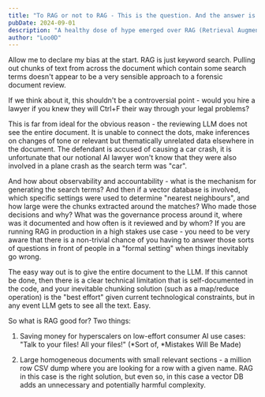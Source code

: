 ```yaml
---
title: "To RAG or not to RAG - This is the question. And the answer is \"No\"."
pubDate: 2024-09-01
description: "A healthy dose of hype emerged over RAG (Retrieval Augmented Generation) and Vector DBs. Is it actually any good?"
author: "Loo0D"
---
```


Allow me to declare my bias at the start. RAG is just keyword search. Pulling out chunks of text from across the document which contain some search terms doesn't appear to be a very sensible approach to a forensic document review. 

If we think about it, this shouldn't be a controversial point - would you hire a lawyer if you knew they will Ctrl+F their way through your legal problems? 

This is far from ideal for the obvious reason - the reviewing LLM does not see the entire document. It is unable to connect the dots, make inferences on changes of tone or relevant but thematically unrelated data elsewhere in the document. The defendant is accused of causing a car crash, it is unfortunate that our notional AI lawyer won't know that they were also involved in a plane crash as the search term was "car".

And how about observability and accountability - what is the mechanism for generating the search terms? And then if a vector database is involved, which specific settings were used to determine "nearest neighbours", and how large were the chunks extracted around the matches? Who made those decisions and why? What was the governance process around it, where was it documented and how often is it reviewed and by whom? If you are running RAG in production in a high stakes use case - you need to be very aware that there is a non-trivial chance of you having to answer those sorts of questions in front of people in a "formal setting" when things inevitably go wrong.

The easy way out is to give the entire document to the LLM. If this cannot be done, then there is a clear technical limitation that is self-documented in the code, and your inevitable chunking solution (such as a map/reduce operation) is the "best effort" given current technological constraints, but in any event LLM gets to see all the text. Easy.

So what is RAG good for? Two things:

1. Saving money for hyperscalers on low-effort consumer AI use cases: "Talk to your files! All your files!" (*Sort of, *Mistakes Will Be Made)

2. Large homogeneous documents with small relevant sections - a million row CSV dump where you are looking for a row with a given name. RAG in this case is the right solution, but even so, in this case a vector DB adds an unnecessary and potentially harmful complexity. 